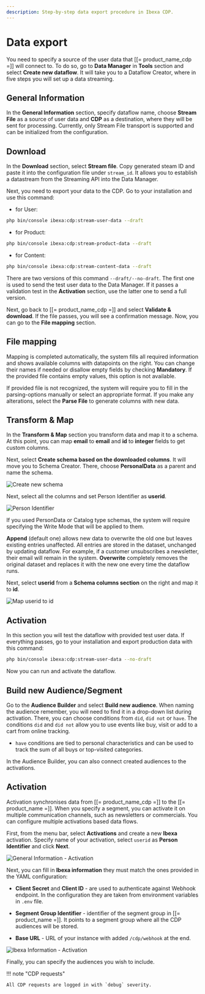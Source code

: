```yaml
---
description: Step-by-step data export procedure in Ibexa CDP.
---
```


# Data export

You need to specify a source of the user data that [[= product_name_cdp =]] will connect to.
To do so, go to **Data Manager** in **Tools** section and select **Create new dataflow**.
It will take you to a Dataflow Creator, where in five steps you will set up a data streaming.

## General Information

In the **General Information** section, specify dataflow name,
choose **Stream File** as a source of user data and **CDP** as a destination,
where they will be sent for processing.
Currently, only Stream File transport is supported and can be initialized from the configuration. 

## Download

In the **Download** section, select **Stream file**. 
Copy generated steam ID and paste it into the configuration file under `stream_id`.
It allows you to establish a datastream from the Streaming API into the Data Manager.

Next, you need to export your data to the CDP.
Go to your installation and use this command:

- for User:

```bash
php bin/console ibexa:cdp:stream-user-data --draft
```

- for Product:

```bash
php bin/console ibexa:cdp:stream-product-data --draft
```

- for Content:

```bash
php bin/console ibexa:cdp:stream-content-data --draft
```

There are two versions of this command `--draft/--no-draft`.
The first one is used to send the test user data to the Data Manager.
If it passes a validation test in the **Activation** section, use the latter one to send a full version.

Next, go back to [[= product_name_cdp =]] and select **Validate & download**.
If the file passes, you will see a confirmation message.
Now, you can go to the **File mapping** section.

## File mapping

Mapping is completed automatically, the system fills all required information and shows available columns with datapoints on the right.
You can change their names if needed or disallow empty fields by checking **Mandatory**.
If the provided file contains empty values, this option is not available.

If provided file is not recognized, the system will require you to fill in the parsing-options manually or select an appropriate format.
If you make any alterations, select the **Parse File** to generate columns with new data.

## Transform & Map

In the **Transform & Map** section you transform data and map it to a schema.
At this point, you can map **email** to **email** and **id** to **integer**  fields to get custom columns.

Next, select **Create schema based on the downloaded columns**.
It will move you to Schema Creator.
There, choose **PersonalData** as a parent and name the schema. 

![Create new schema](cdp_create_new_schema.png)

Next, select all the columns and set Person Identifier as **userid**.

![Person Identifier](cdp_person_identifier.png)

If you used PersonData or Catalog type schemas, the system will require
specifying the Write Mode that will be applied to them.

**Append** (default one) allows new data to overwrite the old one but leaves existing entries unaffected.
All entries are stored in the dataset, unchanged by updating dataflow.
For example, if a customer unsubscribes a newsletter, their email will remain in the system.
**Overwrite** completely removes the original dataset and replaces it with the new one every time the dataflow runs.

Next, select **userid** from a **Schema columns section** on the right and map it to **id**.

![Map userid to id](cdp_userid_mapid.png)

## Activation

In this section you will test the dataflow with provided test user data.
If everything passes, go to your installation and export production data with this command:

```bash
php bin/console ibexa:cdp:stream-user-data --no-draft
```

Now you can run and activate the dataflow.

## Build new Audience/Segment

Go to the **Audience Builder** and select **Build new audience**.
When naming the audience remember, you will need to find it in a drop-down list during activation.
There, you can choose conditions from `did`, `did not` or `have`.
The conditions `did` and `did not` allow you to use events like buy, visit or add to a cart from online tracking.
- `have` conditions are tied to personal characteristics and can be used to track the sum of all buys or top-visited categories.

In the Audience Builder, you can also connect created audiences to the activations.

## Activation

Activation synchronises data from [[= product_name_cdp =]] to the [[= product_name =]].
When you specify a segment, you can activate it on multiple communication channels, such as newsletters or commercials.
You can configure multiple activations based data flows.

First, from the menu bar, select **Activations** and create a new **Ibexa** activation.
Specify name of your activation, select `userid` as **Person Identifier** and click **Next**.

![General Information - Activation](cdp_activation_general_info.png)

Next, you can fill in **Ibexa information** they must match the ones provided in the YAML configuration:

- **Client Secret** and **Client ID** - are used to authenticate against Webhook endpoint. In the configuration they are taken from environment variables in `.env` file.

- **Segment Group Identifier** - identifier of the segment group in [[= product_name =]]. It points to a segment group where all the CDP audiences will be stored.
- **Base URL** - URL of your instance with added `/cdp/webhook` at the end.

![Ibexa Information - Activation](cdp_activation_ibexa_info.png)

Finally, you can specify the audiences you wish to include.

!!! note "CDP requests"

    All CDP requests are logged in with `debug` severity.
